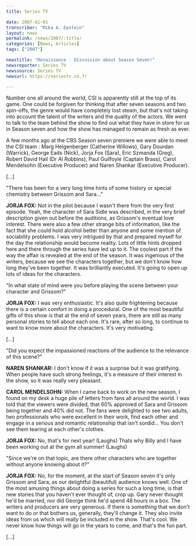 ```yaml
---
title: Series TV

date: 2007-01-01
transcriber: "Mika A. Epstein"
layout: news
permalink: /news/2007/:title/
categories: [News, Articles]
tags: ["2007"]

newstitle: "Renaissance - Discussion about Season Seven!"
newsreporter: Series TV
newssource: Series TV
newsurl: https://seriestv.co.fr

---
```


Number one all around the world, CSI is apparently still at the top of its game. One could be forgiven for thinking that after seven seasons and two spin-offs, the genre would have completely lost steam, but that's not taking into account the talent of the writers and the quality of the actors. We went to talk to the team behind the show to find out what they have in store for us in Season seven and how the show has managed to remain as fresh as ever.

A few months ago at the CBS Season seven premiere we were able to meet the CSI team : Marg Helgenberger (Catherine Willows), Gary Dourdan (Warrick), George Eads (Nick), Jorja Fox (Sara), Eric Szmanda (Greg), Robert David Hall (Dr Al Robbins), Paul Guilfoyle (Captain Brass), Carol Mendelsohn (Executive Producer) and Naren Shankar (Executive Producer).

[...]

"There has been for a very long time hints of some history or special chemistry between Grissom and Sara..."

**JORJA FOX:** Not in the pilot because I wasn't there from the very first episode. Yeah, the character of Sara Sidle was described, in the very brief description given out before the auditions, as Grissom's eventual love interest. There were also a few other strange bits of information, like the fact that she could hold alcohol better than anyone and some mention of sociability problems. I was very intrigued by that and prepared myself for the day the relationship would become reality. Lots of little hints dropped here and there through the series have led up to it. The coolest part if the way the affair is revealed at the end of the season. It was ingenious of the writers, because we see the characters together, but we don't know how long they've been together. It was brilliantly executed. It's going to open up lots of ideas for the characters.

"In what state of mind were you before playing the scene between your character and Grissom?"

**JORJA FOX:** I was very enthusiastic. It's also quite frightening because there is a certain comfort in doing a procedural. One of the most beautiful gifts of this show is that at the end of seven years, there are still as many personal stories to tell about each one. It's rare, after so long, to continue to want to know more about the characters. It's very motivating.

[...]

"Did you expect the impassioned reactions of the audience to the relevance of this scene?"

**NAREN SHANKAR:** I don't know if it was a surprise but it was gratifying. When people have such strong feelings, it's a measure of their interest in the show, so it was really very pleasant.

**CAROL MENDELSOHN:** When I came back to work on the new season, I found on my desk a huge pile of letters from fans all around the world. I was told that the viewers were divided, that 60% approved of Sara and Grissom being together and 40% did not. The fans were delighted to see two adults, two professionals who were excellent in their work, find each other and engage in a serious and romantic relationship that isn't sordid... You don't see them tearing at each other's clothes.

**JORJA FOX:** No, that's for next year! (Laughs) Thats why Billy and I have been working out at the gym all summer! (Laughs)

"Since we're on that topic, are there other characters who are together without anyone knowing about it?"

**JORJA FOX:** No, for the moment, at the start of Season seven it's only Grissom and Sara, as our delightful (beautiful) audience knows well. One of the most amusing things about doing a series for such a long time, is that new stories that you haven't ever thought of, crop up. Gary never thought he'd be married, nor did George think he'd spend 48 hours in a box. The writers and producers are very generous. If there is something that we don't want to do or that bothers us, generally, they'll change it. They also invite ideas from us which will really be included in the show. That's cool. We never know how things will go in the years to come, and that's the fun part.

[...]
